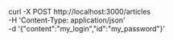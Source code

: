 
curl -X POST http://localhost:3000/articles \
   -H 'Content-Type: application/json' \
   -d '{"content":"my_login","id":"my_password"}'